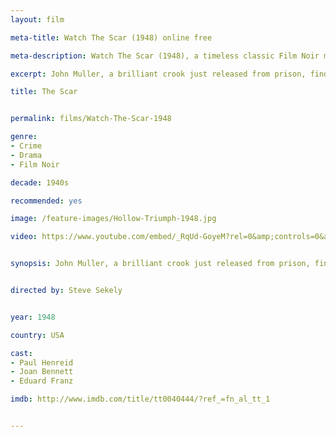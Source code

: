 ```yaml
---
layout: film

meta-title: Watch The Scar (1948) online free

meta-description: Watch The Scar (1948), a timeless classic Film Noir movie. Find hundreds of classic public domain films at La Filmothèque .

excerpt: John Muller, a brilliant crook just released from prison, finds out that he is pursued by the big-time gambler he once robbed. Muller decides to take a new identity as a psychiatrist. However, soon Muller find himself in a hopeless situation.

title: The Scar


permalink: films/Watch-The-Scar-1948

genre:
- Crime
- Drama
- Film Noir

decade: 1940s

recommended: yes

image: /feature-images/Hollow-Triumph-1948.jpg

video: https://www.youtube.com/embed/_RqUd-GoyeM?rel=0&amp;controls=0&amp;showinfo=0


synopsis: John Muller, a brilliant crook just released from prison, finds out that he is pursued by the big-time gambler he once robbed. Muller decides to take a new identity as a psychiatrist. However, soon Muller find himself in a hopeless situation.


directed by: Steve Sekely


year: 1948

country: USA

cast:
- Paul Henreid
- Joan Bennett
- Eduard Franz

imdb: http://www.imdb.com/title/tt0040444/?ref_=fn_al_tt_1


---
```


